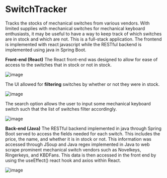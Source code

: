 # SwitchTracker
Tracks the stocks of mechanical switches from various vendors. With limited supplies with mechanical switches for mechanical keyboard enthusiasts, it may be useful to have a way to keep track of which switches are in stock and which are not. This is a full-stack application. The frontend is implemented with react javascript while the RESTful backend is implemented using java in Spring Boot.

**Front-end (React)**
The React front-end was designed to allow for ease of access to the switches that in stock or not in stock.

![image](https://user-images.githubusercontent.com/79131282/133378008-c4297f98-aff7-4276-b653-a4cf4f441b34.png)

The UI allowed for **filtering** switches by whether or not they were in stock.

![image](https://user-images.githubusercontent.com/79131282/133378142-b74e7882-2b85-4bd4-8e70-11a205253b77.png)

The search option allows the user to input some mechanical keyboard switch such that the list of switches filter accordingly.

![image](https://user-images.githubusercontent.com/79131282/133378304-fdef36c7-9660-4a0d-92f7-7d11a63a1d73.png)

**Back-end (Java)**
The RESTful backend implemented in java through Spring Boot served to access the fields needed for each switch. This includes the price, the name, and whether it is in stock or not. This information was accessed through JSoup and Java regex implemented in Java to web scrape prominent mechanical switch vendors such as Novelkeys, Ringerkeys, and KBDFans. This data is then accessed in the front end by using the useEffect() react hook and axios within React.

![image](https://user-images.githubusercontent.com/79131282/133377633-b080870a-89dc-4ba0-a469-c3d2f600e6ab.png)


